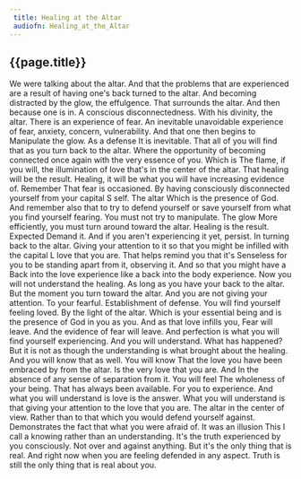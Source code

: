 ```yaml
---
 title: Healing at the Altar
 audiofn: Healing_at_the_Altar
---
```


## {{page.title}}

We were talking about the altar. And that the problems that are
experienced are a result of having one's back turned to the altar. And
becoming distracted by the glow, the effulgence. That surrounds the
altar. And then because one is in. A conscious disconnectedness. With
his divinity, the altar. There is an experience of fear. An inevitable
unavoidable experience of fear, anxiety, concern, vulnerability. And
that one then begins to Manipulate the glow. As a defense It is
inevitable. That all of you will find that as you turn back to the
altar. Where the opportunity of becoming connected once again with the
very essence of you. Which is The flame, if you will, the illumination
of love that's in the center of the altar. That healing will be the
result. Healing, it will be what you will have increasing evidence of.
Remember That fear is occasioned. By having consciously disconnected
yourself from your capital S self. The altar Which is the presence of
God. And remember also that to try to defend yourself or save yourself
from what you find yourself fearing. You must not try to manipulate. The
glow More efficiently, you must turn around toward the altar. Healing is
the result. Expected Demand it. And if you aren't experiencing it yet,
persist. In turning back to the altar. Giving your attention to it so
that you might be infilled with the capital L love that you are. That
helps remind you that it's Senseless for you to be standing apart from
it, observing it. And so that you might have a Back into the love
experience like a back into the body experience. Now you will not
understand the healing. As long as you have your back to the altar. But
the moment you turn toward the altar. And you are not giving your
attention. To your fearful. Establishment of defense. You will find
yourself feeling loved. By the light of the altar. Which is your
essential being and is the presence of God in you as you. And as that
love infills you, Fear will leave. And the evidence of fear will leave.
And perfection is what you will find yourself experiencing. And you will
understand. What has happened? But it is not as though the understanding
is what brought about the healing. And you will know that as well. You
will know That the love you have been embraced by from the altar. Is the
very love that you are. And In the absence of any sense of separation
from it. You will feel The wholeness of your being. That has always been
available. For you to experience. And what you will understand is love
is the answer. What you will understand is that giving your attention to
the love that you are. The altar in the center of view. Rather than to
that which you would defend yourself against. Demonstrates the fact that
what you were afraid of. It was an illusion This I call a knowing rather
than an understanding. It's the truth experienced by you consciously.
Not over and against anything. But it's the only thing that is real. And
right now when you are feeling defended in any aspect. Truth is still
the only thing that is real about you.

